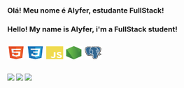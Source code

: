 ### Olá! Meu nome é Alyfer, estudante FullStack!
### Hello! My name is Alyfer, i'm a FullStack student!

##

<div>
  <img style='width:40px; height: 30px;' src='https://raw.githubusercontent.com/devicons/devicon/master/icons/html5/html5-original.svg'>
  <img style='width:40px; height: 30px;' src='https://raw.githubusercontent.com/devicons/devicon/master/icons/css3/css3-original.svg'>
  <img style='width:40px; height: 30px;' src='https://raw.githubusercontent.com/devicons/devicon/master/icons/javascript/javascript-plain.svg'>
  <img style='width:40px; height: 30px;' src='https://raw.githubusercontent.com/devicons/devicon/master/icons/nodejs/nodejs-original.svg'>
  <img style='width:40px; height: 30px;' src='https://raw.githubusercontent.com/devicons/devicon/master/icons/postgresql/postgresql-original.svg'>
</div>

##

<div> 
  <a href="https://www.instagram.com/alyfer.j/" target="_blank"><img src="https://img.shields.io/badge/-Instagram-%23E4405F?style=for-the-badge&logo=instagram&logoColor=white" target="_blank"></a>
  <a href = "mailto:alyferjt.main@gmail.com"><img src="https://img.shields.io/badge/-Gmail-%23333?style=for-the-badge&logo=gmail&logoColor=white" target="_blank"></a>
  <a href="https://www.linkedin.com/in/alyfer-jacobsen-tagliaferro-9b88b8231/" target="_blank"><img src="https://img.shields.io/badge/-LinkedIn-%230077B5?style=for-the-badge&logo=linkedin&logoColor=white" target="_blank"></a> 
</div>
